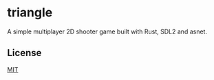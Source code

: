 # triangle
A simple multiplayer 2D shooter game built with Rust, SDL2 and asnet.

## License
[MIT](LICENSE)